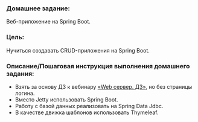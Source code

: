 ### Домашнее задание:
Веб-приложение на Spring Boot.

### Цель:
Нучиться создавать CRUD-приложения на Spring Boot.

### Описание/Пошаговая инструкция выполнения домашнего задания:
- Взять за основу ДЗ к вебинару [«Web сервер. ДЗ»](https://github.com/kovalenkojuls/otus/tree/master/hw12-webserver), но без страницы логина.
- Вместо Jetty использовать Spring Boot.
- Работу с базой данных реализовать на Spring Data Jdbc.
- В качестве движка шаблонов использовать Thymeleaf.
